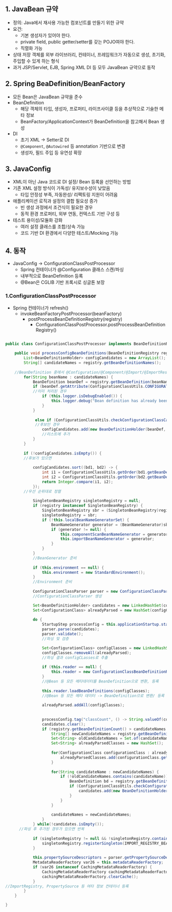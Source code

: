 ## 1. JavaBean 규약
- 정의: Java에서 재사용 가능한 컴포넌트를 만들기 위한 규약
- 요건: 
	- 기본 생성자가 있어야 한다.
	- private field, public getter/setter를 갖는 POJO여야 한다.
	- 직렬화 가능
- 상태 저장 객체를 외부 라이브러리, 컨테이너, 프레임워크가 자동으로 생성, 초기화, 주입할 수 있게 하는 형식
- 과거 JSP/Servlet, EJB, Spring XML DI 등 모두 JavaBean 규약으로 동작

## 2. Spring BeaDefinition/BeanFactory
- 모든 Bean은 JavaBean 규약을 준수
- BeanDefinition
	- 해당 객체의 타입, 생성자, 프로퍼티, 라이프사이클 등을 추상적으로 기술한 메타 정보
	- BeanFactory/ApplicationContext가 BeanDefinition을 참고해서 Bean 생성
- DI
	- 초기 XML -> Setter로 DI
	- `@Component`, `@Autowired` 등 annotation 기반으로 변경
	- 생성자, 필드 주입 등 유연성 확장
## 3. JavaConfig
- XML이 아닌 Java 코드로 DI 설정/ Bean 등록을 선언하는 방법
- 기존 XML 설정 방식이 가독성/ 유지보수성이 낮았음
	- 타입 안정성 부족, 자동완성/ 리팩토링 지원이 어려움
- 애플리케이션 로직과 설정의 결합 필요성 증가
	- 빈 생성 과정에서 조건식이 필요한 경우
	- 동적 환경 프로퍼티, 외부 연동, 컨텍스트 기반 구성 등
- 테스트 용이성/모듈화 강화
	- 여러 설정 클래스를 조합/상속 가능
	- 코드 기반 DI 환경에서 다양한 테스트/Mocking 가능
## 4. 동작
- JavaConfig -> ConfigurationClassPostProcessor
	- Spring 컨테이너가 @Configuration 클래스 스캔/파싱
	- 내부적으로 BeanDefinition 등록
	- @Bean은 CGLIB 기반 프록시로 싱글톤 보장

### 1.ConfigurationClassPostProcessor
- Spring 컨테이너가 refresh()
	- invokeBeanFactoryPostProcessor(beanFactory)
		- postProcessBeanDefinitionRegistry(registry)
			- ConfigurationClassPostProcessor.postProcessBeanDefinitionRegistry()


```java

public class ConfigurationClassPostProcessor implements BeanDefinitionRegistryPostProcessor, BeanRegistrationAotProcessor, BeanFactoryInitializationAotProcessor, PriorityOrdered, ResourceLoaderAware, ApplicationStartupAware, BeanClassLoaderAware, EnvironmentAware {
	
	public void processConfigBeanDefinitions(BeanDefinitionRegistry registry) {  
	    List<BeanDefinitionHolder> configCandidates = new ArrayList();  
	    String[] candidateNames = registry.getBeanDefinitionNames();  
	
	//BeanDefinition 중에서 @Configuration/@Component/@Import/@ImportResource 등 붙은 것만 
	    for(String beanName : candidateNames) {  
	        BeanDefinition beanDef = registry.getBeanDefinition(beanName);  
	        if (beanDef.getAttribute(ConfigurationClassUtils.CONFIGURATION_CLASS_ATTRIBUTE) != null) {  
	        //이미 처리된 경우
	            if (this.logger.isDebugEnabled()) {  
	                this.logger.debug("Bean definition has already been processed as a configuration class: " + beanDef);  
	            }  
	        }
	        
			 else if (ConfigurationClassUtils.checkConfigurationClassCandidate(beanDef, this.metadataReaderFactory)) {  
			 //후보인 경우
	            configCandidates.add(new BeanDefinitionHolder(beanDef, beanName));  
	            //리스트에 추가
	        }  
	    }  
	  
	    if (!configCandidates.isEmpty()) {  
	    //후보가 있으면
	    
	        configCandidates.sort((bd1, bd2) -> {  
	            int i1 = ConfigurationClassUtils.getOrder(bd1.getBeanDefinition());  
	            int i2 = ConfigurationClassUtils.getOrder(bd2.getBeanDefinition());  
	            return Integer.compare(i1, i2);  
	        });  
	    //우선 순위대로 정렬
	
	        SingletonBeanRegistry singletonRegistry = null;  
	        if (registry instanceof SingletonBeanRegistry) {  
	            SingletonBeanRegistry sbr = (SingletonBeanRegistry)registry;  
	            singletonRegistry = sbr;  
	            if (!this.localBeanNameGeneratorSet) {  
	                BeanNameGenerator generator = (BeanNameGenerator)sbr.getSingleton("org.springframework.context.annotation.internalConfigurationBeanNameGenerator");  
	                if (generator != null) {  
	                    this.componentScanBeanNameGenerator = generator;  
	                    this.importBeanNameGenerator = generator;  
	                }  
	            }  
	        }  
	        //BeanGenerator 준비
	  
	        if (this.environment == null) {  
	            this.environment = new StandardEnvironment();  
	        }  
	        //Environment 준비
	  
	        ConfigurationClassParser parser = new ConfigurationClassParser(this.metadataReaderFactory, this.problemReporter, this.environment, this.resourceLoader, this.componentScanBeanNameGenerator, registry);  
			//ConfigurationClassParser 생성

	        Set<BeanDefinitionHolder> candidates = new LinkedHashSet(configCandidates);  
	        Set<ConfigurationClass> alreadyParsed = new HashSet(configCandidates.size());  
	  
	        do {  
	            StartupStep processConfig = this.applicationStartup.start("spring.context.config-classes.parse");  
	            parser.parse(candidates);  
	            parser.validate();  
				//파싱 및 검증

	            Set<ConfigurationClass> configClasses = new LinkedHashSet(parser.getConfigurationClasses());      
	            configClasses.removeAll(alreadyParsed);  
	            //파싱 결과 configCLasses로 추출
	            
	            if (this.reader == null) {  
	                this.reader = new ConfigurationClassBeanDefinitionReader(registry, this.sourceExtractor, this.resourceLoader, this.environment, this.importBeanNameGenerator, parser.getImportRegistry());  
	            }  
	            //@Bean 등 모든 메타데이터를 BeanDefinition으로 변환, 등록
	  
	            this.reader.loadBeanDefinitions(configClasses);  
	            //@Bean 등 모든 메타 데이터 -> BeanDefinition으로 변환/ 등록
	        
	            alreadyParsed.addAll(configClasses); 
				
				 
	            processConfig.tag("classCount", () -> String.valueOf(configClasses.size())).end();  
	            candidates.clear();  
	            if (registry.getBeanDefinitionCount() > candidateNames.length) {  
	                String[] newCandidateNames = registry.getBeanDefinitionNames();  
	                Set<String> oldCandidateNames = Set.of(candidateNames);  
	                Set<String> alreadyParsedClasses = new HashSet();  
	  
	                for(ConfigurationClass configurationClass : alreadyParsed) {  
	                    alreadyParsedClasses.add(configurationClass.getMetadata().getClassName());  
	                }  
	  
	                for(String candidateName : newCandidateNames) {  
	                    if (!oldCandidateNames.contains(candidateName)) {  
	                        BeanDefinition bd = registry.getBeanDefinition(candidateName);  
	                        if (ConfigurationClassUtils.checkConfigurationClassCandidate(bd, this.metadataReaderFactory) && !alreadyParsedClasses.contains(bd.getBeanClassName())) {  
	                            candidates.add(new BeanDefinitionHolder(bd, candidateName));  
	                        }  
	                    }  
	                }  
	  
	                candidateNames = newCandidateNames;  
	            }  
	        } while(!candidates.isEmpty());  
	  //파싱 후 추가된 경우가 있으면 반복
	
	        if (singletonRegistry != null && !singletonRegistry.containsSingleton(IMPORT_REGISTRY_BEAN_NAME)) {  
	            singletonRegistry.registerSingleton(IMPORT_REGISTRY_BEAN_NAME, parser.getImportRegistry());  
	        }  
	  
	        this.propertySourceDescriptors = parser.getPropertySourceDescriptors();  
	        MetadataReaderFactory var26 = this.metadataReaderFactory;  
	        if (var26 instanceof CachingMetadataReaderFactory) {  
	            CachingMetadataReaderFactory cachingMetadataReaderFactory = (CachingMetadataReaderFactory)var26;  
	            cachingMetadataReaderFactory.clearCache();  
	        }  
//ImportRegistry, PropertySource 등 여타 정보 컨테이너 등록
	    }  
	}

}
```
